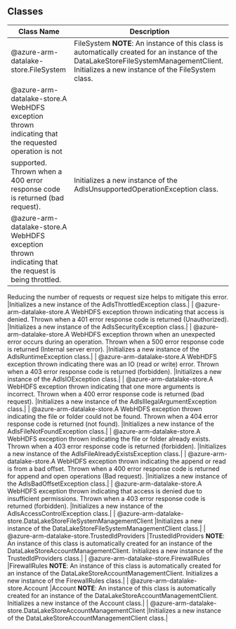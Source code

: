 ## Classes
| Class Name | Description |
|---|---|
| @azure-arm-datalake-store.FileSystem |FileSystem __NOTE__: An instance of this class is automatically created for an instance of the DataLakeStoreFileSystemManagementClient. Initializes a new instance of the FileSystem class.|
| @azure-arm-datalake-store.A WebHDFS exception thrown indicating that the requested operation is notsupported. Thrown when a 400 error response code is returned (bad request). |Initializes a new instance of the AdlsUnsupportedOperationException class.|
| @azure-arm-datalake-store.A WebHDFS exception thrown indicating that the request is being throttled.Reducing the number of requests or request size helps to mitigate thiserror. |Initializes a new instance of the AdlsThrottledException class.|
| @azure-arm-datalake-store.A WebHDFS exception thrown indicating that access is denied. Thrown when a401 error response code is returned (Unauthorized). |Initializes a new instance of the AdlsSecurityException class.|
| @azure-arm-datalake-store.A WebHDFS exception thrown when an unexpected error occurs during anoperation. Thrown when a 500 error response code is returned (Internalserver error). |Initializes a new instance of the AdlsRuntimeException class.|
| @azure-arm-datalake-store.A WebHDFS exception thrown indicating there was an IO (read or write) error.Thrown when a 403 error response code is returned (forbidden). |Initializes a new instance of the AdlsIOException class.|
| @azure-arm-datalake-store.A WebHDFS exception thrown indicating that one more arguments is incorrect.Thrown when a 400 error response code is returned (bad request). |Initializes a new instance of the AdlsIllegalArgumentException class.|
| @azure-arm-datalake-store.A WebHDFS exception thrown indicating the file or folder could not be found.Thrown when a 404 error response code is returned (not found). |Initializes a new instance of the AdlsFileNotFoundException class.|
| @azure-arm-datalake-store.A WebHDFS exception thrown indicating the file or folder already exists.Thrown when a 403 error response code is returned (forbidden). |Initializes a new instance of the AdlsFileAlreadyExistsException class.|
| @azure-arm-datalake-store.A WebHDFS exception thrown indicating the append or read is from a badoffset. Thrown when a 400 error response code is returned for append andopen operations (Bad request). |Initializes a new instance of the AdlsBadOffsetException class.|
| @azure-arm-datalake-store.A WebHDFS exception thrown indicating that access is denied due toinsufficient permissions. Thrown when a 403 error response code is returned(forbidden). |Initializes a new instance of the AdlsAccessControlException class.|
| @azure-arm-datalake-store.DataLakeStoreFileSystemManagementClient |Initializes a new instance of the DataLakeStoreFileSystemManagementClient class.|
| @azure-arm-datalake-store.TrustedIdProviders |TrustedIdProviders __NOTE__: An instance of this class is automatically created for an instance of the DataLakeStoreAccountManagementClient. Initializes a new instance of the TrustedIdProviders class.|
| @azure-arm-datalake-store.FirewallRules |FirewallRules __NOTE__: An instance of this class is automatically created for an instance of the DataLakeStoreAccountManagementClient. Initializes a new instance of the FirewallRules class.|
| @azure-arm-datalake-store.Account |Account __NOTE__: An instance of this class is automatically created for an instance of the DataLakeStoreAccountManagementClient. Initializes a new instance of the Account class.|
| @azure-arm-datalake-store.DataLakeStoreAccountManagementClient |Initializes a new instance of the DataLakeStoreAccountManagementClient class.|
